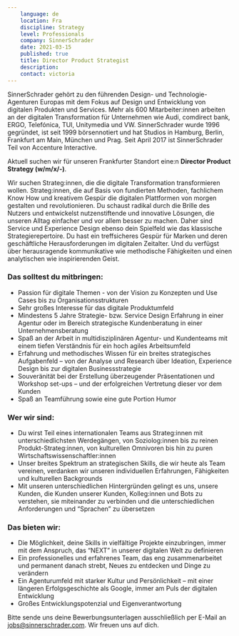 ```yaml
---
    language: de
    location: Fra
    discipline: Strategy
    level: Professionals
    company: SinnerSchrader
    date: 2021-03-15
    published: true
    title: Director Product Strategist
    description: 
    contact: victoria
---
```


SinnerSchrader gehört zu den führenden Design- und Technologie-Agenturen Europas mit dem Fokus auf Design und Entwicklung von digitalen Produkten und Services. Mehr als 600 Mitarbeiter:innen arbeiten an der digitalen Transformation für Unternehmen wie Audi, comdirect bank, ERGO, Telefónica, TUI, Unitymedia und VW. SinnerSchrader wurde 1996 gegründet, ist seit 1999 börsennotiert und hat Studios in Hamburg, Berlin, Frankfurt am Main, München und Prag. Seit April 2017 ist SinnerSchrader Teil von Accenture Interactive.

Aktuell suchen wir für unseren Frankfurter Standort eine:n **Director Product Strategy (w/m/x/-)**.

Wir suchen Strateg:innen, die die digitale Transformation transformieren wollen. Strateg:innen, die auf Basis von fundierten Methoden, fachlichem Know How und kreativem Gespür die digitalen Plattformen von morgen gestalten und revolutionieren. Du schaust radikal durch die Brille des Nutzers und entwickelst nutzenstiftende und innovative Lösungen, die unseren Alltag einfacher und vor allem besser zu machen. Daher sind Service und Experience Design ebenso dein Spielfeld wie das klassische Strategierepertoire. Du hast ein treffsicheres Gespür für Marken und deren geschäftliche Herausforderungen im digitalen Zeitalter. Und du verfügst über herausragende kommunikative wie methodische Fähigkeiten und einen analytischen wie inspirierenden Geist.

### Das solltest du mitbringen:

- Passion für digitale Themen - von der Vision zu Konzepten und Use Cases bis zu Organisationsstrukturen
- Sehr großes Interesse für das digitale Produktumfeld
- Mindestens 5 Jahre Strategie- bzw. Service Design Erfahrung in einer Agentur oder im Bereich strategische Kundenberatung in einer Unternehmensberatung
- Spaß an der Arbeit in multidisziplinären Agentur- und Kundenteams mit einem tiefen Verständnis für ein hoch agiles Arbeitsumfeld
- Erfahrung und methodisches Wissen für ein breites strategisches Aufgabenfeld – von der Analyse und Research über Ideation, Experience Design bis zur digitalen Businessstrategie
- Souveränität bei der Erstellung überzeugender Präsentationen und Workshop set-ups – und der erfolgreichen Vertretung dieser vor dem Kunden
- Spaß an Teamführung sowie eine gute Portion Humor

### Wer wir sind:

- Du wirst Teil eines internationalen Teams aus Strateg:innen mit unterschiedlichsten Werdegängen, von Soziolog:innen bis zu reinen Produkt-Strateg:innen, von kulturellen Omnivoren bis hin zu puren Wirtschaftswissenschaftler:innen
- Unser breites Spektrum an strategischen Skills, die wir heute als Team vereinen, verdanken wir unseren individuellen Erfahrungen, Fähigkeiten und kulturellen Backgrounds
- Mit unseren unterschiedlichen Hintergründen gelingt es uns, unsere Kunden, die Kunden unserer Kunden, Kolleg:innen und Bots zu verstehen, sie miteinander zu verbinden und die unterschiedlichen Anforderungen und “Sprachen” zu übersetzen

### Das bieten wir:

- Die Möglichkeit, deine Skills in vielfältige Projekte einzubringen, immer mit dem Anspruch, das “NEXT” in unserer digitalen Welt zu definieren
- Ein professionelles und erfahrenes Team, das eng zusammenarbeitet und permanent danach strebt, Neues zu entdecken und Dinge zu verändern
- Ein Agenturumfeld mit starker Kultur und Persönlichkeit – mit einer längeren Erfolgsgeschichte als Google, immer am Puls der digitalen Entwicklung
- Großes Entwicklungspotenzial und Eigenverantwortung

Bitte sende uns deine Bewerbungsunterlagen ausschließlich per E-Mail an <jobs@sinnerschrader.com>. Wir freuen uns auf dich.
